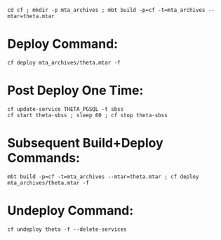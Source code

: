 ```
cd cf ; mkdir -p mta_archives ; mbt build -p=cf -t=mta_archives --mtar=theta.mtar
```

# Deploy Command:
```
cf deploy mta_archives/theta.mtar -f
```

# Post Deploy One Time:
```
cf update-service THETA_PGSQL -t sbss
cf start theta-sbss ; sleep 60 ; cf stop theta-sbss
```

# Subsequent Build+Deploy Commands:
```
mbt build -p=cf -t=mta_archives --mtar=theta.mtar ; cf deploy mta_archives/theta.mtar -f
```

# Undeploy Command:
```
cf undeploy theta -f --delete-services
```
